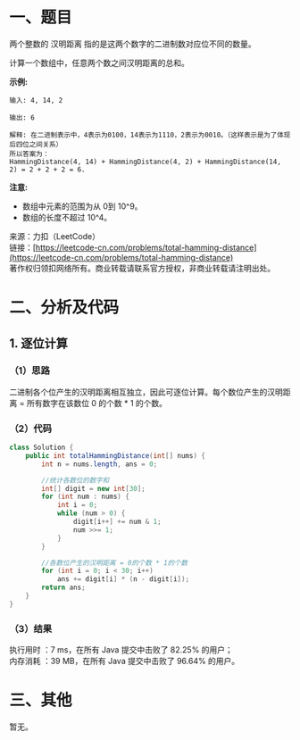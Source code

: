 # 一、题目
两个整数的 汉明距离 指的是这两个数字的二进制数对应位不同的数量。       
     
计算一个数组中，任意两个数之间汉明距离的总和。     
    
**示例:**      
```
输入: 4, 14, 2

输出: 6

解释: 在二进制表示中，4表示为0100，14表示为1110，2表示为0010。（这样表示是为了体现后四位之间关系）
所以答案为：
HammingDistance(4, 14) + HammingDistance(4, 2) + HammingDistance(14, 2) = 2 + 2 + 2 = 6.
```
**注意:**     
- 数组中元素的范围为从 0到 10^9。
- 数组的长度不超过 10^4。
      
      
来源：力扣（LeetCode）     
链接：[https://leetcode-cn.com/problems/total-hamming-distance](https://leetcode-cn.com/problems/total-hamming-distance)      
著作权归领扣网络所有。商业转载请联系官方授权，非商业转载请注明出处。     
# 二、分析及代码    
## 1. 逐位计算
### （1）思路
二进制各个位产生的汉明距离相互独立，因此可逐位计算。每个数位产生的汉明距离 = 所有数字在该数位 0 的个数 * 1 的个数。
### （2）代码
```java
class Solution {
    public int totalHammingDistance(int[] nums) {
        int n = nums.length, ans = 0;

        //统计各数位的数字和
        int[] digit = new int[30];
        for (int num : nums) {
            int i = 0;
            while (num > 0) {
                digit[i++] += num & 1;
                num >>= 1;
            }
        }

        //各数位产生的汉明距离 = 0的个数 * 1的个数
        for (int i = 0; i < 30; i++)
            ans += digit[i] * (n - digit[i]);
        return ans;
    }
}
```
### （3）结果
执行用时 ：7 ms，在所有 Java 提交中击败了 82.25% 的用户；    
内存消耗 ：39 MB，在所有 Java 提交中击败了 96.64% 的用户。      
# 三、其他
暂无。  
